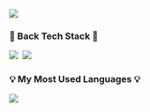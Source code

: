 <a href="https://github.com/devxb/gitanimals">
  <img src="https://render.gitanimals.org/farms/kyodkyo"/>
</a>

<!--
**kyodkyo/kyodkyo** is a ✨ _special_ ✨ repository because its `README.md` (this file) appears on your GitHub profile.

Here are some ideas to get you started:

- 🔭 I’m currently working on ...
- 🌱 I’m currently learning ...
- 👯 I’m looking to collaborate on ...
- 🤔 I’m looking for help with ...
- 💬 Ask me about ...
- 📫 How to reach me: ...
- 😄 Pronouns: ...
- ⚡ Fun fact: ...
-->

<h3>🍳 Back Tech Stack 🍳</h3>
<p>
   <img src="https://img.shields.io/badge/SpringBoot-6DB33F?style=flat&logo=Spring&logoColor=white"/></a>&nbsp
   <img src="https://img.shields.io/badge/Java-007396?style=flat&logo=Java&logoColor=white"/></a>&nbsp
</p>

<h3>💡 My Most Used Languages 💡</h3>
<p>
  <a href="https://github.com/Easy-Hwan">
         <img align="center" src="https://github-readme-stats.vercel.app/api/top-langs/?username=kyodkyo&layout=compact&show_icons=true&show_owner=ture&hide_title=true&theme=tokyonightt" />
  </a>
</p>
